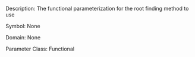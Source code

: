 Description: The functional parameterization for the root finding method to use

Symbol: None

Domain: None

Parameter Class: Functional

